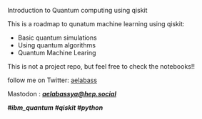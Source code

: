 Introduction to Quantum computing using qiskit

This is a roadmap to qunatum machine learning using qiskit:

<ul>
	<li>Basic quantum simulations</li>
	<li>Using quantum algorithms</li>
	<li>Quantum Machine Learing</li>
</ul>

This is not a project repo, but feel free to check the notebooks!!

follow me on Twitter: <a href="https://twitter.com/abderrazaq_el">aelabass</a>

Mastodon : <strong><em>aelabassya@hep.social</em></strong>

<strong><i>#ibm_quantum #qiskit #python </i></strong>
